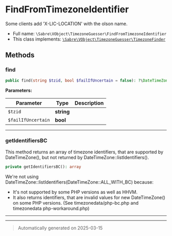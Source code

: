 
# FindFromTimezoneIdentifier

Some clients add 'X-LIC-LOCATION' with the olson name.



* Full name: `\Sabre\VObject\TimezoneGuesser\FindFromTimezoneIdentifier`
* This class implements:
[`\Sabre\VObject\TimezoneGuesser\TimezoneFinder`](./TimezoneFinder.md)




## Methods


### find



```php
public find(string $tzid, bool $failIfUncertain = false): ?\DateTimeZone
```








**Parameters:**

| Parameter | Type | Description |
|-----------|------|-------------|
| `$tzid` | **string** |  |
| `$failIfUncertain` | **bool** |  |





***

### getIdentifiersBC

This method returns an array of timezone identifiers, that are supported
by DateTimeZone(), but not returned by DateTimeZone::listIdentifiers().

```php
private getIdentifiersBC(): array
```

We're not using DateTimeZone::listIdentifiers(DateTimeZone::ALL_WITH_BC) because:
- It's not supported by some PHP versions as well as HHVM.
- It also returns identifiers, that are invalid values for new DateTimeZone() on some PHP versions.
(See timezonedata/php-bc.php and timezonedata php-workaround.php)










***


***
> Automatically generated on 2025-03-15
